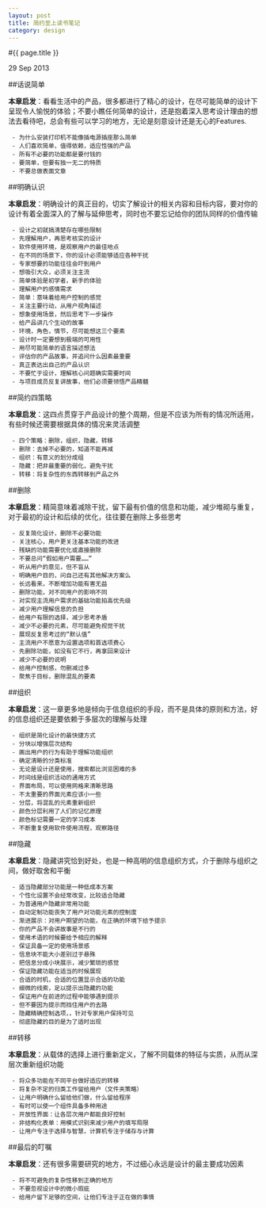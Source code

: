 ```yaml
---
layout: post
title: 简约至上读书笔记
category: design
---
```


#{{ page.title }}

<p class="meta">29 Sep 2013</p>

##话说简单

**本章启发**：看看生活中的产品，很多都进行了精心的设计，在尽可能简单的设计下呈现令人愉悦的体验；不要小瞧任何简单的设计，还是抱着深入思考设计理由的想法去看待吧，总会有些可以学习的地方，无论是刻意设计还是无心的Features.

```
 - 为什么安装打印机不能像插电源插座那么简单
 - 人们喜欢简单，值得依赖，适应性强的产品
 - 所有不必要的功能都是要付钱的
 - 要简单，但要有独一无二的特质
 - 不要总做表面文章
```

##明确认识

**本章启发**：明确设计的真正目的，切实了解设计的相关内容和目标内容，要对你的设计有着全面深入的了解与延伸思考，同时也不要忘记给你的团队同样的价值传输

```
 - 设计之初就搞清楚存在哪些限制
 - 先理解用户，再思考核实的设计
 - 软件使用环境，是观察用户的最佳地点
 - 在不同的场景下，你的设计必须能够适应各种干扰
 - 专家想要的功能往往会吓到用户
 - 想吸引大众，必须关注主流
 - 简单体验是初学者，新手的体验
 - 理解用户的感情需求
 - 简单：意味着给用户控制的感觉
 - 关注主要行动，从用户视角描述
 - 想象使用场景，然后思考下一步操作
 - 给产品讲几个生动的故事
 - 环境，角色，情节，尽可能想这三个要素
 - 设计时一定要想到极端的可用性
 - 用尽可能简单的语言描述想法
 - 评估你的产品故事，并追问什么因素最重要
 - 真正表达出自己的产品认识
 - 不要忙于设计，理解核心问题确实需要时间
 - 与项目成员反复讲故事，他们必须要领悟产品精髓
```

##简约四策略

**本章启发**：这四点贯穿于产品设计的整个周期，但是不应该为所有的情况所适用，有些时候还需要根据具体的情况来灵活调整

```
 - 四个策略：删除，组织，隐藏，转移
 - 删除：去掉不必要的，知道不能再减
 - 组织：有意义的划分成组
 - 隐藏：把非最重要的弱化，避免干扰
 - 转移：将复杂性的东西转移到产品之外
```

##删除

**本章启发**：精简意味着减除干扰，留下最有价值的信息和功能，减少堆砌与重复，对于最初的设计和后续的优化，往往要在删除上多些思考

```
 - 反复简化设计，删除不必要功能
 - 关注核心，用户更关注基本功能的改进
 - 残缺的功能需要优化或直接删除
 - 不要总问“假如用户需要……”
 - 听从用户的意见，但不盲从
 - 明确用户目的，问自己还有其他解决方案么
 - 长远看来，不断增加功能有害无益
 - 删除功能，对不同用户的影响不同
 - 对实现主流用户需求的基础功能拍高优先级
 - 减少用户理解信息的负担
 - 给用户有限的选择，减少思考矛盾
 - 减少不必要的元素，尽可能避免视觉干扰
 - 展现反复思考过的“默认值”
 - 主流用户不愿意为设置选项和首选项费心
 - 先删除功能，如没有它不行，再拿回来设计
 - 减少不必要的说明
 - 给用户控制感，勿删减过多
 - 聚焦于目标，删除混乱的要素
```

##组织

**本章启发**：这一章更多地是倾向于信息组织的手段，而不是具体的原则和方法，好的信息组织还是要依赖于多层次的理解与处理

```
 - 组织是简化设计的最快捷方式
 - 分块以增强层次结构
 - 画出用户的行为有助于理解功能组织
 - 确定清晰的分类标准
 - 无论是设计还是使用，搜索都比浏览困难的多
 - 时间线是组织活动的通用方式
 - 界面布局，可以使用网格来清晰思路
 - 不太重要的界面元素应该小一些
 - 分层，将混乱的元素重新组织
 - 颜色分层利用了人们的记忆原理
 - 颜色标记需要一定的学习成本
 - 不断重复使用软件使用流程，观察路径
```

##隐藏

**本章启发**：隐藏讲究恰到好处，也是一种高明的信息组织方式，介于删除与组织之间，做好取舍和平衡

```
 - 适当隐藏部分功能是一种低成本方案
 - 个性化设置不会经常改变，比较适合隐藏
 - 为普通用户隐藏非常用功能
 - 自动定制功能丧失了用户对功能元素的控制度
 - 渐进展示：对用户期望的功能，在正确的环境下给予提示
 - 你的产品不会讲故事是不行的
 - 使用术语的时候要给予相应的解释
 - 保证具备一定的使用场景感
 - 信息块不能大小差别过于悬殊
 - 把信息分成小块展示，减少繁琐的感觉
 - 保证隐藏功能在适当的时候展现
 - 合适的时机，合适的位置显示合适的功能
 - 细微的线索，足以提示出隐藏的功能
 - 保证用户在前进的过程中能够遇到提示
 - 但不要因为提示而挡住用户的去路
 - 隐藏精确控制选项，，针对专家用户保持可见
 - 彻底隐藏的目的是为了适时出现
```

##转移

**本章启发**：从载体的选择上进行重新定义，了解不同载体的特征与实质，从而从深层次重新组织功能

```
 - 将众多功能在不同平台做好适应的转移
 - 将复杂不定的归类工作留给用户（文件夹策略）
 - 让用户明确什么留给他们做，什么留给程序
 - 有时可以使一个组件具备多种用途
 - 开放性界面：让各层次用户都能良好控制
 - 非结构化表单：用模式识别来减少用户的填写局限
 - 让用户专注于选择与智慧，计算机专注于储存与计算
```

##最后的叮嘱

**本章启发**：还有很多需要研究的地方，不过细心永远是设计的最主要成功因素

```
 - 将不可避免的复杂性移到正确的地方
 - 不要忽视设计中的微小瑕疵
 - 给用户留下足够的空间，让他们专注于正在做的事情
```
